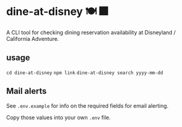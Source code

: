 # dine-at-disney 🍽 🎆

A CLI tool for checking dining reservation availability at Disneyland / California Adventure.

## usage

`cd dine-at-disney`
`npm link`
`dine-at-disney search yyyy-mm-dd`

## Mail alerts

See `.env.example` for info on the required fields for email alerting.

Copy those values into your own `.env` file.
